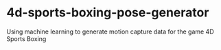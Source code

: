 # 4d-sports-boxing-pose-generator
 Using machine learning to generate motion capture data for the game 4D Sports Boxing
